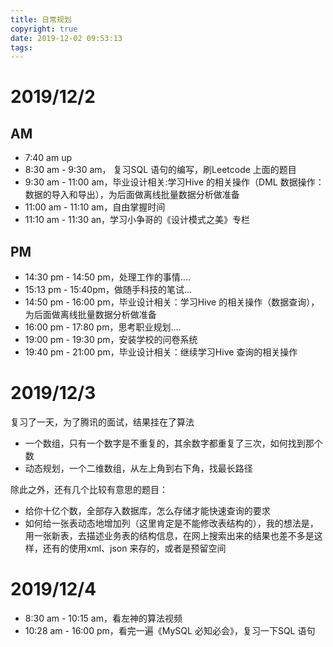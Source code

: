 ```yaml
---
title: 日常规划
copyright: true
date: 2019-12-02 09:53:13
tags:
---
```


# 2019/12/2

## AM
- 7:40 am up
- 8:30 am - 9:30 am， 复习SQL 语句的编写，刷Leetcode 上面的题目
- 9:30 am - 11:00 am，毕业设计相关:学习Hive 的相关操作（DML 数据操作：数据的导入和导出），为后面做离线批量数据分析做准备
- 11:00 am - 11:10 am，自由掌握时间
- 11:10 am - 11:30 an，学习小争哥的《设计模式之美》专栏

## PM
- 14:30 pm - 14:50 pm，处理工作的事情....
- 15:13 pm - 15:40pm，做随手科技的笔试...
- 14:50 pm - 16:00 pm，毕业设计相关：学习Hive 的相关操作（数据查询），为后面做离线批量数据分析做准备
- 16:00 pm - 17:80 pm，思考职业规划....
- 19:00 pm - 19:30 pm，安装学校的问卷系统
- 19:40 pm - 21:00 pm，毕业设计相关：继续学习Hive 查询的相关操作

<!--more-->

# 2019/12/3

复习了一天，为了腾讯的面试，结果挂在了算法
- 一个数组，只有一个数字是不重复的，其余数字都重复了三次，如何找到那个数
- 动态规划，一个二维数组，从左上角到右下角，找最长路径


除此之外，还有几个比较有意思的题目：
- 给你十亿个数，全部存入数据库，怎么存储才能快速查询的要求
- 如何给一张表动态地增加列（这里肯定是不能修改表结构的），我的想法是，用一张新表，去描述业务表的结构信息，在网上搜索出来的结果也差不多是这样，还有的使用xml、json 来存的，或者是预留空间

# 2019/12/4

- 8:30 am - 10:15 am，看左神的算法视频
- 10:28 am - 16:00 pm，看完一遍《MySQL 必知必会》，复习一下SQL 语句